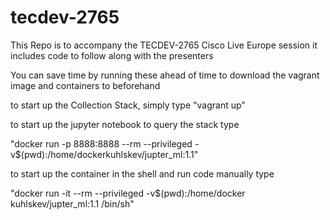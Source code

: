 # tecdev-2765

This Repo is to accompany the TECDEV-2765 Cisco Live Europe session
it includes code to follow along with the presenters

You can save time by running these ahead of time to download the vagrant image and containers to beforehand

to start up the Collection Stack, simply type "vagrant up"

to start up the jupyter notebook to query the stack type 

"docker run -p 8888:8888 --rm --privileged -v$(pwd):/home/dockerkuhlskev/jupter_ml:1.1"

to start up the container in the shell and run code manually type 

"docker run -it --rm --privileged -v$(pwd):/home/docker kuhlskev/jupter_ml:1.1 /bin/sh"
